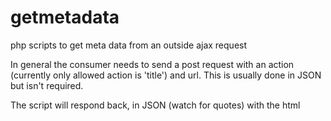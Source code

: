 # getmetadata
php scripts to get meta data from an outside ajax request

In general the consumer needs to send a post request with an action (currently only allowed action is 'title') and url.
This is usually done in JSON but isn't required.

The script will respond back, in JSON (watch for quotes) with the html <title> of the url you sent.

## Uses:
* PHP5
* Apache
* PHP5-curl
